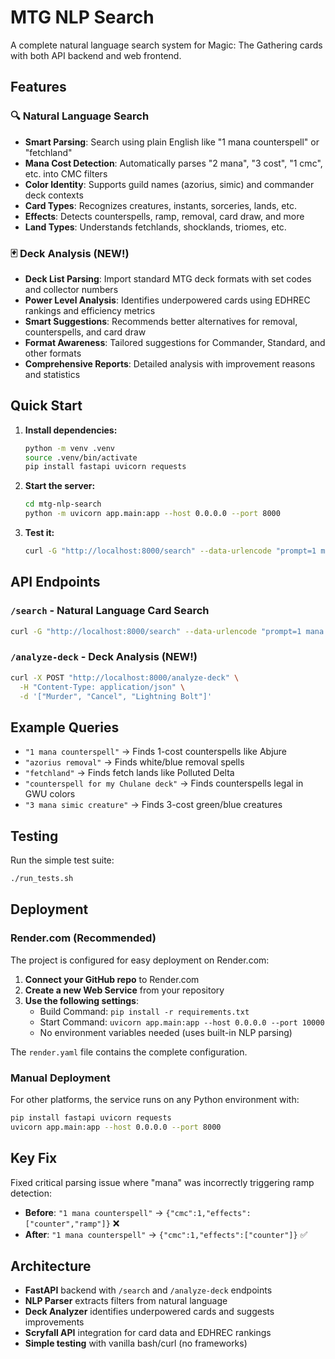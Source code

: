 # MTG NLP Search

A complete natural language search system for Magic: The Gathering cards with both API backend and web frontend.

## Features

### 🔍 **Natural Language Search**
- **Smart Parsing**: Search using plain English like "1 mana counterspell" or "fetchland"
- **Mana Cost Detection**: Automatically parses "2 mana", "3 cost", "1 cmc", etc. into CMC filters
- **Color Identity**: Supports guild names (azorius, simic) and commander deck contexts
- **Card Types**: Recognizes creatures, instants, sorceries, lands, etc.
- **Effects**: Detects counterspells, ramp, removal, card draw, and more
- **Land Types**: Understands fetchlands, shocklands, triomes, etc.

### 🃏 **Deck Analysis** (NEW!)
- **Deck List Parsing**: Import standard MTG deck formats with set codes and collector numbers
- **Power Level Analysis**: Identifies underpowered cards using EDHREC rankings and efficiency metrics
- **Smart Suggestions**: Recommends better alternatives for removal, counterspells, and card draw
- **Format Awareness**: Tailored suggestions for Commander, Standard, and other formats
- **Comprehensive Reports**: Detailed analysis with improvement reasons and statistics

## Quick Start

1. **Install dependencies:**
   ```bash
   python -m venv .venv
   source .venv/bin/activate
   pip install fastapi uvicorn requests
   ```

2. **Start the server:**
   ```bash
   cd mtg-nlp-search
   python -m uvicorn app.main:app --host 0.0.0.0 --port 8000
   ```

3. **Test it:**
   ```bash
   curl -G "http://localhost:8000/search" --data-urlencode "prompt=1 mana counterspell"
   ```

## API Endpoints

### `/search` - Natural Language Card Search
```bash
curl -G "http://localhost:8000/search" --data-urlencode "prompt=1 mana counterspell"
```

### `/analyze-deck` - Deck Analysis (NEW!)
```bash
curl -X POST "http://localhost:8000/analyze-deck" \
  -H "Content-Type: application/json" \
  -d '["Murder", "Cancel", "Lightning Bolt"]'
```

## Example Queries

- `"1 mana counterspell"` → Finds 1-cost counterspells like Abjure
- `"azorius removal"` → Finds white/blue removal spells  
- `"fetchland"` → Finds fetch lands like Polluted Delta
- `"counterspell for my Chulane deck"` → Finds counterspells legal in GWU colors
- `"3 mana simic creature"` → Finds 3-cost green/blue creatures

## Testing

Run the simple test suite:

```bash
./run_tests.sh
```

## Deployment

### Render.com (Recommended)

The project is configured for easy deployment on Render.com:

1. **Connect your GitHub repo** to Render.com
2. **Create a new Web Service** from your repository
3. **Use the following settings**:
   - Build Command: `pip install -r requirements.txt`
   - Start Command: `uvicorn app.main:app --host 0.0.0.0 --port 10000`
   - No environment variables needed (uses built-in NLP parsing)

The `render.yaml` file contains the complete configuration.

### Manual Deployment

For other platforms, the service runs on any Python environment with:
```bash
pip install fastapi uvicorn requests
uvicorn app.main:app --host 0.0.0.0 --port 8000
```

## Key Fix

Fixed critical parsing issue where "mana" was incorrectly triggering ramp detection:
- **Before**: `"1 mana counterspell"` → `{"cmc":1,"effects":["counter","ramp"]}` ❌
- **After**: `"1 mana counterspell"` → `{"cmc":1,"effects":["counter"]}` ✅

## Architecture

- **FastAPI** backend with `/search` and `/analyze-deck` endpoints
- **NLP Parser** extracts filters from natural language
- **Deck Analyzer** identifies underpowered cards and suggests improvements
- **Scryfall API** integration for card data and EDHREC rankings
- **Simple testing** with vanilla bash/curl (no frameworks)
